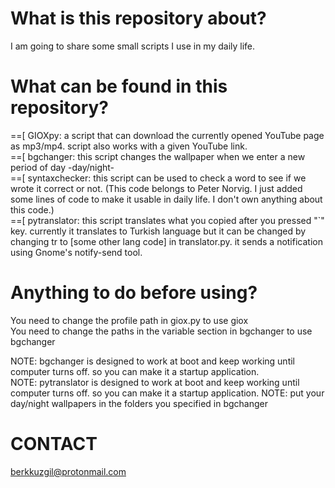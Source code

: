 # What is this repository about?
I am going to share some small scripts I use in my daily life.

# What can be found in this repository?
==[ GIOXpy: a script that can download the currently opened YouTube page as mp3/mp4. script also works with a given YouTube link.           
==[ bgchanger: this script changes the wallpaper when we enter a new period of day -day/night-                                                    
==[ syntaxchecker: this script can be used to check a word to see if we wrote it correct or not. (This code belongs to Peter Norvig. I just added some lines of code to make it usable in daily life. I don't own anything about this code.)                                                    
==[ pytranslator: this script translates what you copied after you pressed "`" key. currently it translates to Turkish language but it can be changed by changing tr to [some other lang code] in translator.py. it sends a notification using Gnome's notify-send tool.

                                                                                                                                                                                                                                                                                      
# Anything to do before using?
You need to change the profile path in giox.py to use giox                                                                          
You need to change the paths in the variable section in bgchanger to use bgchanger                                                  
                                                                                                                                                                                                                                                                   
NOTE: bgchanger is designed to work at boot and keep working until computer turns off. so you can make it a startup application.       
NOTE: pytranslator is designed to work at boot and keep working until computer turns off. so you can make it a startup application.
NOTE: put your day/night wallpapers in the folders you specified in bgchanger 
                                                                                                                                    
# CONTACT
berkkuzgil@protonmail.com
